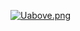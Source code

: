 [![Uabove.png](https://s22.postimg.org/79lz8u77l/Uabove.png)](https://postimg.org/image/m5kigfim5/)
